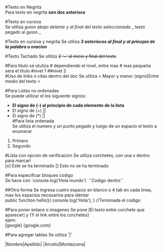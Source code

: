 #Texto en Negrita  
Para texto en negrita **son dos asterisco**  

#Texto en cursiva  
Se utiliza  _guion abajo delante y al final del texto seleccionada_  _ texto pegado al guion   _

#Texto en cursiva y negrita
Se utiliza ***3 asteriscos al final y al princpio de la palabra u oracion***

#Texto Tachado
Se utiliza ~~2 '~' al inicio y final del texto~~

#Para titulo
se utuliza # dependiendo el nivel, entre mas # mas pequeña sera el titulo #nivel 1 ##nivel 2  
#Uso de links o citas dentro del doc
Se utiliza > Mayor y menor (signo)Entre medio del texto
<  

#Para Listas no ordenadas  
Se puede utilizar el los siguiente signos:  
- **El signo de  (-) al principio de cada elemento de la lista**
- El signo de (+) ||  
- El signo de  (*) ||  
#Para lista ordenada  
Se utiliza el numero y un punto pegado y luego de un espacio el texto a enumerar
1. Primero
2. Segundo  

#Lista con opcion de verificacion
Se utiliza corchetes, con una x dentro para marcarl  
[x] Este se ha terminado
[] Esto no se ha terminado

#Para especificar bloques codigo  
Se hace con ´console.log('Hola mundo')´ '´Codigo dentro´'

##Otra forma
Se ingresa cuatro espacio en blanco o 4 tab en cada linea, mas los espacios necesarios para identar  
	public function hello(){
	  console.log('Hola');
	}
	//Terminada el codigo

#Para poner enlace o imagenes
Se pone [El texto entre corchete que aparecer] y {Y el link entre los corchetes}  
ejem:  
[google] {google.com}  

#Para agregar tablas
Se utiliza '|'

|Nombre|Apellido|
|Arcelio|Montezuma|






